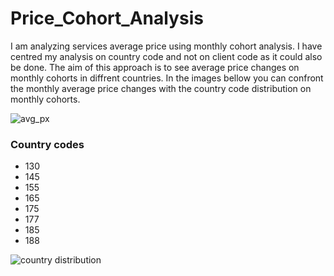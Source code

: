# Price_Cohort_Analysis

I am analyzing services average price using monthly cohort analysis. 
I have centred my analysis on country code and not on client code as it could also be done.
The aim of this approach is to see average price changes on monthly cohorts in diffrent countries. 
In the images bellow you can confront the monthly average price changes with the country code distribution on monthly cohorts. 




![avg_px](https://user-images.githubusercontent.com/47668423/110114045-4c24d680-7db4-11eb-9ebf-c2ba661c3051.png)



### Country codes

- 130 
- 145 
- 155
- 165
- 175
- 177
- 185
- 188




![country distribution](https://user-images.githubusercontent.com/47668423/110113955-2f889e80-7db4-11eb-91c9-aac5fc2aa1e1.png)


